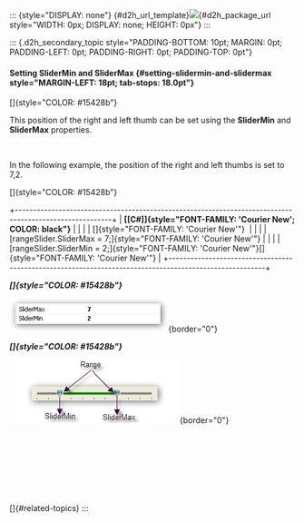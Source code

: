 ::: {style="DISPLAY: none"}
[](ms-xhelp:///?Id=d2h_url_template){#d2h_url_template}![](!package_url!){#d2h_package_url style="WIDTH: 0px; DISPLAY: none; HEIGHT: 0px"}
:::

::: {.d2h_secondary_topic style="PADDING-BOTTOM: 10pt; MARGIN: 0pt; PADDING-LEFT: 0pt; PADDING-RIGHT: 0pt; PADDING-TOP: 0pt"}
#### Setting SliderMin and SliderMax {#setting-slidermin-and-slidermax style="MARGIN-LEFT: 18pt; tab-stops: 18.0pt"}

[]{style="COLOR: #15428b"} 

This position of the right and left thumb can be set using the **SliderMin** and **SliderMax** properties.

 

In the following example, the position of the right and left thumbs is set to 7,2.

[]{style="COLOR: #15428b"} 

+--------------------------------------------------------------------------------------------------------+
| **[\[C#\]]{style="FONT-FAMILY: 'Courier New'; COLOR: black"}**                                         |
|                                                                                                        |
| []{style="FONT-FAMILY: 'Courier New'"}                                                                 |
|                                                                                                        |
| [rangeSlider.SliderMax = 7;]{style="FONT-FAMILY: 'Courier New'"}                                       |
|                                                                                                        |
| [rangeSlider.SliderMin = 2;]{style="FONT-FAMILY: 'Courier New'"}[]{style="FONT-FAMILY: 'Courier New'"} |
+--------------------------------------------------------------------------------------------------------+

***[]{style="COLOR: #15428b"}*** 

![](ImagesExt/image76_1263.jpg){border="0"}

***[]{style="COLOR: #15428b"}*** 

![](ImagesExt/image76_1264.jpg){border="0"}

 

 

 

 

[]{#related-topics}
:::
